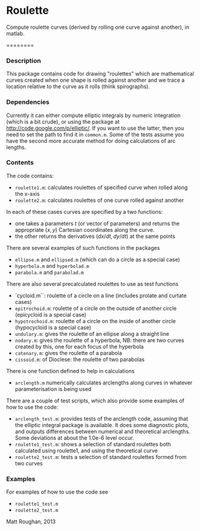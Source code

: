 Roulette
========

Compute roulette curves (derived by rolling one curve against another), in matlab.

========

### Description

This package contains code for drawing "roulettes" which are
mathematical curves created when one shape is rolled against another
and we trace a location relative to the curve as it rolls (think
spirographs).

### Dependencies

Currently it can either compute elliptic integrals by numeric
integration (which is a bit crude), or using the package
at http://code.google.com/p/elliptic/. If you want to use the latter,
then you need to set the path to find it in `common.m`. Some of the
tests assume you have the second more accurate method for doing
calculations of arc lengths. 

### Contents

The code contains:
   - `roulette1.m`: calculates roulettes of specified curve when rolled along the x-axis
   - `roulette2.m`: calculates roulettes of one curve rolled against another

In each of these cases curves are specified by a two functions: 
   - one takes a parameters $t$ (or vector of parameters) and returns
      the appropriate $(x,y)$ Cartesian coordinates along the curve.
   - the other returns the derivatives $(dx/dt, dy/dt)$ at the same
      points
 
There are several examples of such functions in the packages
   - `ellipse.m` and `ellipsed.m` (which can do a circle as a special case)
   - `hyperbola.m` and `hyperbolad.m`
   - `parabola.m` and `parabolad.m`

There are also several precalculated roulettes to use as test
functions
   - `cycloid.m``: roulette of a circle on a line
                    (includes prolate and curtate cases)
   - `epitrochoid.m`: roulette of a circle on the outside of another circle
                    (epicycloid is a special case)
   - `hypotrochoid.m`: roulette of a circle on the inside of another circle
                (hypocycloid is a special case)
   - `undulary.m`: gives the roulette of an ellipse along a straight line
   - `nodary.m`: gives the roulette of a hyperbola, 
        NB: there are two curves created by this, one for each focus
	of the hyperbola
   - `catenary.m`: gives the roulette of a parabola
   - `cissoid.m`: of Dioclese: the roulette of two parabolas

There is one function defined to help in calculations
   - `arclength.m` numerically calculates arclengths along curves
     in whatever parameterisation is being used

There are a couple of test scripts, which also provide some examples
of how to use the code:
   - `arclength_test.m`: provides tests of the arclength code,
                         assuming that the elliptic integral package
			 is available. It does some diagnostic plots,
			 and outputs differences between numerical and
			 theoretical arclengths. Some deviations at
			 about the 1.0e-6 level occur.
   - `roulette1_test.m`: shows a selection of standard roulettes both
                       calculated using roulette1, and using the
		       theoretical curve 
   - `roulette2_test.m`: tests a selection of standard roulettes formed
                       from two curves


### Examples

For examples of how to use the code see 
   - `roulette1_test.m`
   - `roulette2_test.m`


Matt Roughan, 2013
